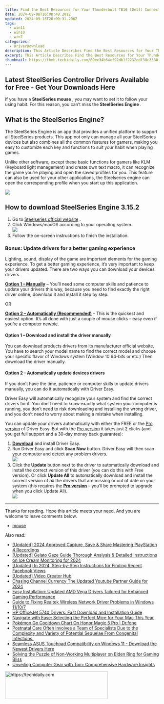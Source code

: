 ```yaml
---
title: Find the Best Resources for Your Thunderbolt TB16 (Dell) Connectivity Device - Downloads & Updates Available!
date: 2024-09-08T16:08:48.201Z
updated: 2024-09-15T20:09:31.206Z
tags:
  - win11
  - win10
  - win7
categories:
  - DriverDownload
description: This Article Describes Find the Best Resources for Your Thunderbolt TB16 (Dell) Connectivity Device - Downloads & Updates Available!
excerpt: This Article Describes Find the Best Resources for Your Thunderbolt TB16 (Dell) Connectivity Device - Downloads & Updates Available!
thumbnail: https://thmb.techidaily.com/69ee34b64cf92db1f2232edf38c3580f65ba5a6c1e5baa6cfa6ccd73ff711508.jpg
---
```


## Latest SteelSeries Controller Drivers Available for Free - Get Your Downloads Here

If you have a **SteelSeries mouse** , you may want to set it to follow your using habit. For this reason, you can’t miss the **SteelSeries Engine** .

## What is the SteelSeries Engine?

 The SteelSeries Engine is an app that provides a unified platform to support all SteelSeries products. This app not only can manage all your SteelSeries devices but also combines all the common features for gamers, making you easy to customize each key and functions to suit your habit when playing games.

 Unlike other software, except these basic functions for gamers like KLM (Keyboard light management) and create own text macro, it can recognize the game you’re playing and open the saved profiles for you. This feature can also be used for your other applications, the Steelseries engine can open the corresponding profile when you start up this application.

![](https://images.drivereasy.com/wp-content/uploads/2019/09/1-15-1024x596-1024x596.jpg)

## How to download SteelSeries Engine 3.15.2

1. Go to [Steelseries official website](https://steelseries.com/engine) .
2. Click Windows/macOS according to your operating system.  
![](https://images.drivereasy.com/wp-content/uploads/2019/07/ss.jpg)
3. Follow the on-screen instructions to finish the installation.

### Bonus: Update drivers for a better gaming experience

 Lighting, sound, display of the game are important elements for the gaming experience. To get a better gaming experience, it’s very important to keep your drivers updated. There are two ways you can download your devices drivers.

**[Option 1 – Manually](https://tools.techidaily.com/drivereasy/download/)**  – You’ll need some computer skills and patience to update your drivers this way, because you need to find exactly the right driver online, download it and install it step by step.

OR

**[Option 2 – Automatically (Recommended)](https://www.drivereasy.com/knowledge/download-steelseries-mouse-driver/#op2)**  – This is the quickest and easiest option. It’s all done with just a couple of mouse clicks – easy even if you’re a computer newbie.

#### **Option 1 –** **Download and install the driver manually**

 You can download products drivers from its manufacturer official website. You have to search your model name to find the correct model and choose your specific flavor of Windows system (Window 10 64-bits or etc.) Then download the driver manually.

#### **Option 2 – Automatically update devices drivers**

 If you don’t have the time, patience or computer skills to update drivers manually, you can do it automatically with Driver Easy.

 Driver Easy will automatically recognize your system and find the correct drivers for it. You don’t need to know exactly what system your computer is running, you don’t need to risk downloading and installing the wrong driver, and you don’t need to worry about making a mistake when installing.

 You can update your drivers automatically with either the FREE or the [Pro version](https://tools.techidaily.com/drivereasy/download/) of Driver Easy. But with the [Pro version](https://tools.techidaily.com/drivereasy/download/) it takes just 2 clicks (and you get full support and a 30-day money back guarantee):

1. **[Download](https://tools.techidaily.com/drivereasy/download/)**  and install Driver Easy.
2. Run Driver Easy and click **Scan Now** button. Driver Easy will then scan your computer and detect any problem drivers.  
![](https://images.drivereasy.com/wp-content/uploads/2019/08/NVIDIA-18.jpg)
3. Click the **Update** button next to the driver to automatically download and install the correct version of this driver (you can do this with Free version). Or click **Update All** to automatically download and install the correct version of _all_ the drivers that are missing or out of date on your system (this requires the **[Pro version](https://tools.techidaily.com/drivereasy/download/)**  – you’ll be prompted to upgrade when you click Update All).  
![](https://images.drivereasy.com/wp-content/uploads/2019/08/NVIDIA-Geoforce.jpg)

---

 Thanks for reading. Hope this article meets your need. And you are welcome to leave comments below.

* [mouse](https://tools.techidaily.com/drivereasy/download/)

<ins class="adsbygoogle"
     style="display:block"
     data-ad-format="autorelaxed"
     data-ad-client="ca-pub-7571918770474297"
     data-ad-slot="1223367746"></ins>

<ins class="adsbygoogle"
     style="display:block"
     data-ad-client="ca-pub-7571918770474297"
     data-ad-slot="8358498916"
     data-ad-format="auto"
     data-full-width-responsive="true"></ins>

<span class="atpl-alsoreadstyle">Also read:</span>
<div><ul>
<li><a href="https://screen-sharing-recording.techidaily.com/updated-2024-approved-capture-save-and-share-mastering-playstation-4-recordings/"><u>[Updated] 2024 Approved Capture, Save & Share Mastering PlayStation 4 Recordings</u></a></li>
<li><a href="https://screen-capture.techidaily.com/updated-gelato-gaze-guide-thorough-analysis-and-detailed-instructions-on-ice-cream-monitoring-for-2024/"><u>[Updated] Gelato Gaze Guide Thorough Analysis & Detailed Instructions on Ice Cream Monitoring for 2024</u></a></li>
<li><a href="https://facebook-videos.techidaily.com/updated-in-2024-step-by-step-instructions-for-finding-recent-facebook-views/"><u>[Updated] In 2024, Step-by-Step Instructions for Finding Recent Facebook Views</u></a></li>
<li><a href="https://youtube-tips.techidaily.com/ed-video-creator-hub/"><u>[Updated] Video Creator Hub</u></a></li>
<li><a href="https://youtube-videos.techidaily.com/chasing-channel-currency-the-updated-youtube-partner-guide-for-2024/"><u>Chasing Channel Currency The Updated Youtube Partner Guide for 2024</u></a></li>
<li><a href="https://hardware-help.techidaily.com/easy-installation-updated-amd-vega-drivers-tailored-for-enhanced-gaming-performance/"><u>Easy Installation: Updated AMD Vega Drivers Tailored for Enhanced Gaming Performance</u></a></li>
<li><a href="https://hardware-help.techidaily.com/guide-to-fixing-realtek-wireless-network-driver-problems-in-windows-11107/"><u>Guide to Fixing Realtek Wireless Network Driver Problems in Windows 11/10/7</u></a></li>
<li><a href="https://hardware-help.techidaily.com/hp-officejet-5740-drivers-fast-download-and-installation-guide/"><u>HP OfficeJet 5740 Drivers: Fast Download and Installation Guide</u></a></li>
<li><a href="https://buynow-tips.techidaily.com/navigate-with-ease-selecting-the-perfect-mice-for-your-mac-this-year/"><u>Navigate with Ease: Selecting the Perfect Mice for Your Mac This Year</u></a></li>
<li><a href="https://pokemon-go-android.techidaily.com/pokemon-go-cooldown-chart-on-honor-magic-5-pro-drfone-by-drfone-virtual-android/"><u>Pokémon Go Cooldown Chart On Honor Magic 5 Pro | Dr.fone</u></a></li>
<li><a href="https://hardware-help.techidaily.com/postnatal-care-often-involves-a-team-of-specialists-due-to-the-complexity-and-variety-of-potential-sequelae-from-congenital-infections/"><u>Postnatal Care Often Involves a Team of Specialists Due to the Complexity and Variety of Potential Sequelae From Congenital Infections.</u></a></li>
<li><a href="https://hardware-help.techidaily.com/seamless-asus-touchpad-compatibility-on-windows-11-download-the-newest-drivers-here/"><u>Seamless ASUS Touchpad Compatibility on Windows 11 - Download the Newest Drivers Here</u></a></li>
<li><a href="https://win-answers.techidaily.com/solving-the-puzzle-of-non-working-multiplayer-on-elden-ring-for-gaming-bliss/"><u>Solving the Puzzle of Non-Working Multiplayer on Elden Ring for Gaming Bliss</u></a></li>
<li><a href="https://hardware-help.techidaily.com/unveiling-computer-gear-with-tom-comprehensive-hardware-insights/"><u>Unveiling Computer Gear with Tom: Comprehensive Hardware Insights</u></a></li>
</ul></div>

<!-- affiliate ads begin -->
<a href="https://aligracehair.sjv.io/c/5597632/2135372/19272" target="_top" id="2135372">
  <img src="//a.impactradius-go.com/display-ad/19272-2135372" border="0" alt="https://techidaily.com" width="336" height="90"/>
</a>
<img height="0" width="0" src="https://aligracehair.sjv.io/i/5597632/2135372/19272" style="position:absolute;visibility:hidden;" border="0" />
<!-- affiliate ads end -->

